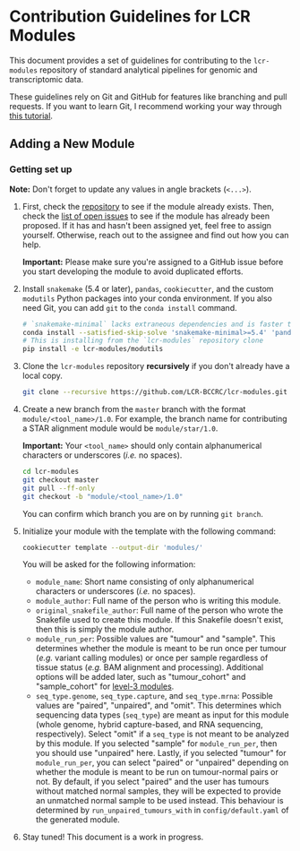 # Contribution Guidelines for LCR Modules

This document provides a set of guidelines for contributing to the `lcr-modules` repository of standard analytical pipelines for genomic and transcriptomic data.

These guidelines rely on Git and GitHub for features like branching and pull requests. If you want to learn Git, I recommend working your way through [this tutorial](https://hamwaves.com/collaboration/doc/rypress.com/index.html).

## Adding a New Module

### Getting set up

**Note:** Don't forget to update any values in angle brackets (`<...>`).

1. First, check the [repository](https://github.com/LCR-BCCRC/lcr-modules/tree/master/modules/) to see if the module already exists. Then, check the [list of open issues](https://github.com/LCR-BCCRC/lcr-modules/issues?q=is%3Aopen+is%3Aissue+label%3Anew-module) to see if the module has already been proposed. If it has and hasn't been assigned yet, feel free to assign yourself. Otherwise, reach out to the assignee and find out how you can help.

   **Important:** Please make sure you're assigned to a GitHub issue before you start developing the module to avoid duplicated efforts.

2. Install `snakemake` (5.4 or later), `pandas`, `cookiecutter`, and the custom `modutils` Python packages into your conda environment. If you also need Git, you can add `git` to the `conda install` command.

   ```bash
   # `snakemake-minimal` lacks extraneous dependencies and is faster to install
   conda install --satisfied-skip-solve 'snakemake-minimal>=5.4' 'pandas' 'cookiecutter'
   # This is installing from the `lcr-modules` repository clone
   pip install -e lcr-modules/modutils
   ```

3. Clone the `lcr-modules` repository **recursively** if you don't already have a local copy.

   ```bash
   git clone --recursive https://github.com/LCR-BCCRC/lcr-modules.git
   ```

4. Create a new branch from the `master` branch with the format `module/<tool_name>/1.0`. For example, the branch name for contributing a STAR alignment module would be `module/star/1.0`.

   **Important:** Your `<tool_name>` should only contain alphanumerical characters or underscores (_i.e._ no spaces).

   ```bash
   cd lcr-modules
   git checkout master
   git pull --ff-only
   git checkout -b "module/<tool_name>/1.0"
   ```

   You can confirm which branch you are on by running `git branch`.

5. Initialize your module with the template with the following command:

   ```bash
   cookiecutter template --output-dir 'modules/'
   ```

   You will be asked for the following information:

   - `module_name`: Short name consisting of only alphanumerical characters or underscores (_i.e._ no spaces).
   - `module_author`: Full name of the person who is writing this module.
   - `original_snakefile_author`: Full name of the person who wrote the Snakefile used to create this module. If this Snakefile doesn't exist, then this is simply the module author.
   - `module_run_per`: Possible values are "tumour" and "sample". This determines whether the module is meant to be run once per tumour (_e.g._ variant calling modules) or once per sample regardless of tissue status (_e.g._ BAM alignment and processing). Additional options will be added later, such as "tumour_cohort" and "sample_cohort" for [level-3 modules](README.md#module-levels).
   - `seq_type.genome`, `seq_type.capture`, and `seq_type.mrna`: Possible values are "paired", "unpaired", and "omit". This determines which sequencing data types (`seq_type`) are meant as input for this module (whole genome, hybrid capture-based, and RNA sequencing, respectively). Select "omit" if a `seq_type` is not meant to be analyzed by this module. If you selected "sample" for `module_run_per`, then you should use "unpaired" here. Lastly, if you selected "tumour" for `module_run_per`, you can select "paired" or "unpaired" depending on whether the module is meant to be run on tumour-normal pairs or not. By default, if you select "paired" and the user has tumours without matched normal samples, they will be expected to provide an unmatched normal sample to be used instead. This behaviour is determined by `run_unpaired_tumours_with` in `config/default.yaml` of the generated module.

6. Stay tuned! This document is a work in progress.
